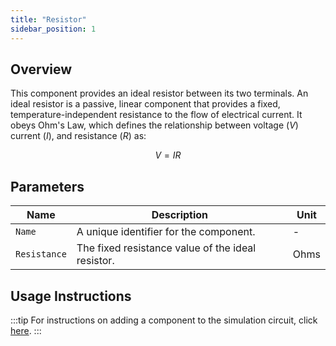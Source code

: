 ```yaml
---
title: "Resistor"
sidebar_position: 1
---
```


## Overview
This component provides an ideal resistor between its two terminals. An ideal resistor is a passive, linear component that provides a fixed, temperature-independent resistance to the flow of electrical current. It obeys Ohm's Law, which defines the relationship between voltage ($V$) current ($I$), and resistance ($R$) as:

$$
V = IR
$$

## Parameters

<div class="properties-table">

| Name         | Description                                       | Unit  |
|--------------|---------------------------------------------------|-------|
| `Name`       | A unique identifier for the component.            | -     |
| `Resistance` | The fixed resistance value of the ideal resistor. | Ohms  |

</div>

## Usage Instructions
:::tip
For instructions on adding a component to the simulation circuit, click [here](../introduction#adding-a-component-to-the-simulation-circuit).
:::